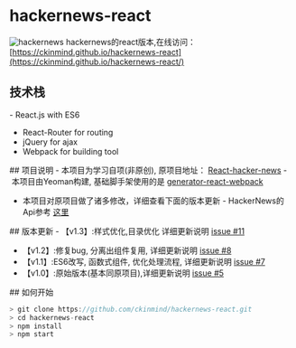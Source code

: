 # hackernews-react
![hackernews](https://raw.githubusercontent.com/ckinmind/hackernews-react/master/src/images/screenshot.png)
hackernews的react版本,在线访问：[https://ckinmind.github.io/hackernews-react](https://ckinmind.github.io/hackernews-react/)

## 技术栈
- React.js with ES6
- React-Router for routing
- jQuery for ajax
- Webpack for building tool

## 项目说明
- 本项目为学习自项(非原创), 原项目地址： [React-hacker-news](https://github.com/gokulkrishh/React-hacker-news)
- 本项目由Yeoman构建, 基础脚手架使用的是 [generator-react-webpack](https://github.com/react-webpack-generators/generator-react-webpack)
- 本项目对原项目做了诸多修改，详细查看下面的版本更新
- HackerNews的Api参考 [这里](https://github.com/HackerNews/API)

## 版本更新
- 【v1.3】:样式优化,目录优化 详细更新说明 [issue #11](https://github.com/ckinmind/hackernews-react/issues/11)
- 【v1.2】:修复bug, 分离出组件复用, 详细更新说明 [issue #8](https://github.com/ckinmind/hackernews-react/issues/8)
- 【v1.1】:ES6改写, 函数式组件, 优化处理流程, 详细更新说明 [issue #7](https://github.com/ckinmind/hackernews-react/issues/7)
- 【v1.0】:原始版本(基本同原项目),详细更新说明 [issue #5](https://github.com/ckinmind/hackernews-react/issues/5)

## 如何开始
```js
> git clone https://github.com/ckinmind/hackernews-react.git
> cd hackernews-react
> npm install
> npm start
```
